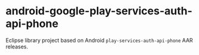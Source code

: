 # android-google-play-services-auth-api-phone
Eclipse library project based on Android `play-services-auth-api-phone` AAR releases.
